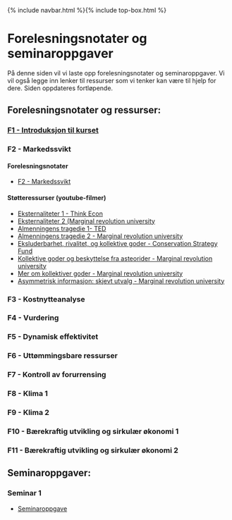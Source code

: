 {% include navbar.html %}{% include top-box.html %}
# Forelesningsnotater og seminaroppgaver
På denne siden vil vi laste opp forelesningsnotater og seminaroppgaver. Vi vil også legge inn lenker til ressurser som vi tenker kan være til hjelp for dere. Siden oppdateres fortløpende.

## Forelesningsnotater og ressurser:

### [F1 - Introduksjon til kurset](https://uit-sok-2302-H25.github.io/assets/F1_sok2302_h25.pdf)

### F2 - Markedssvikt

#### Forelesningsnotater
* [F2 - Markedssvikt](https://uit-sok-2302-H25.github.io/assets/F2_sok2302_h25.pdf)

#### Støtteressurser (youtube-filmer)
* [Eksternaliteter 1 - Think Econ](https://www.youtube.com/watch?v=tVX_BSV-h-E)
* [Eksternaliteter 2 (Marginal revolution university](https://www.youtube.com/watch?v=Bi2yqqxPAkk)
* [Almenningens tragedie 1- TED](https://www.youtube.com/watch?v=CxC161GvMPc)
* [Almenningens tragedie 2 - Marginal revolution university](https://www.youtube.com/watch?v=bs2P0wRod8U)
* [Eksluderbarhet, rivalitet, og kollektive goder -  Conservation Strategy Fund](https://www.youtube.com/watch?v=E1v5eRs0_fw)
* [Kollektive goder og beskyttelse fra asteorider -  Marginal revolution university](https://www.youtube.com/watch?v=lLzcW5NG5eA)
* [Mer om kollektiver goder -  Marginal revolution university](https://www.youtube.com/watch?v=hA2z-X31IvI)
* [Asymmetrisk informasjon: skjevt utvalg - Marginal revolution university](https://www.youtube.com/watch?v=sXPXpJ5vMnU)

### F3 - Kostnytteanalyse
### F4 - Vurdering
### F5 - Dynamisk effektivitet
### F6 - Uttømmingsbare ressurser
### F7 - Kontroll av forurrensing
### F8 - Klima 1
### F9 - Klima 2
### F10 - Bærekraftig utvikling og sirkulær økonomi 1
### F11 - Bærekraftig utvikling og sirkulær økonomi 2


## Seminaroppgaver:

### Seminar 1
* [Seminaroppgave](https://uit-sok-2302-H25.github.io/assets/S1_sok_2302.pdf)

